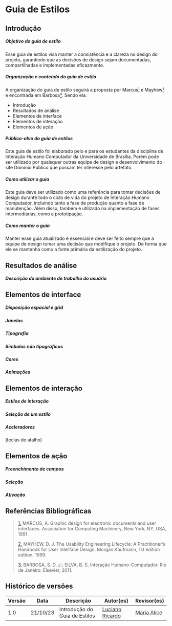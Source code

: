 # Guia de Estilos



## Introdução

##### Objetivo do guia de estilo

Esse guia de estilos visa manter a consistência e a clareza no design do projeto, garantindo que as decisões de design sejam documentadas, compartilhadas e implementadas eficazmente.

##### Organização e conteúdo do guia de estilo

A organização do guia de estilo seguirá a proposta por Marcus<a id="anchor_1" href="#l1">¹</a>  e Mayhew<a id="anchor_2" href="#l1">²</a>  e encontrada em Barbosa<a id="anchor_3" href="#l1">³</a>. Sendo ela:

- Introdução
- Resultados de análise
- Elementos de interface
- Elementos de interação
- Elementos de ação

##### Público-alvo do guia de estilos

Este guia de estilo foi elaborado pelo e para os estudantes da disciplina de Interação Humano Computador da Universidade de Brasília. Porém pode ser utilizado por quaisquer outras equipe de design e desenvolvimento do site Domínio Público que possam ter interesse pelo artefato. 

##### Como utilizar o guia 

Este guia deve ser utilizado como uma referência para tomar decisões de design durante todo o ciclo de vida do projeto de Interação Humano Computador, incluindo tanto a fase de produção quanto a fase de manutenção. Além disso, também é utilizado na implementação de fases intermediárias, como a prototipação.

##### Como manter o guia

Manter esse guia atualizado é essencial e deve ser feito sempre que a equipe de design tomar uma decisão que modifique o projeto. De forma que ele se mantenha como a fonte primária da estilização do projeto.



## Resultados de análise

##### Descrição do ambiente de trabalho do usuário



## Elementos de interface

##### Disposição espacial e grid
##### Janelas
##### Tipografia
##### Símbolos não tipográficos
##### Cores
##### Animações



## Elementos de interação

##### Estilos de interação
##### Seleção de um estilo
##### Aceleradores 
(teclas de atalho)



## Elementos de ação

##### Preenchimento de campos
##### Seleção
##### Ativação


## Referências Bibliográficas

> <a id="l1" href="#anchor_1">1.</a> MARCUS, A. Graphic design for electronic documents and user interfaces. Association for Computing Machinery, New York, NY, USA, 1991.
> 
> <a id="l2" href="#anchor_2">2.</a> MAYHEW, D. J. The Usability Engineering Lifecycle: A Practitioner’s Handbook for User Interface Design. Morgan Kaufmann, 1st edition edition, 1999.
> 
> <a id="l3" href="#anchor_3">3.</a> BARBOSA, S. D. J.; SILVA, B. S. Interação Humano-Computador. Rio de Janeiro: Elsevier, 2011.



## Histórico de versões

| Versão | Data     | Descrição                     | Autor(es)                                       | Revisor(es)                               |
| ------ | -------- | ----------------------------- | ----------------------------------------------- | ----------------------------------------- |
| 1.0    | 21/10/23 | Introdução do Guia de Estilos | [Luciano Ricardo](https://github.com/l-ricardo) | [Maria Alice](https://github.com/Maliz30) |

